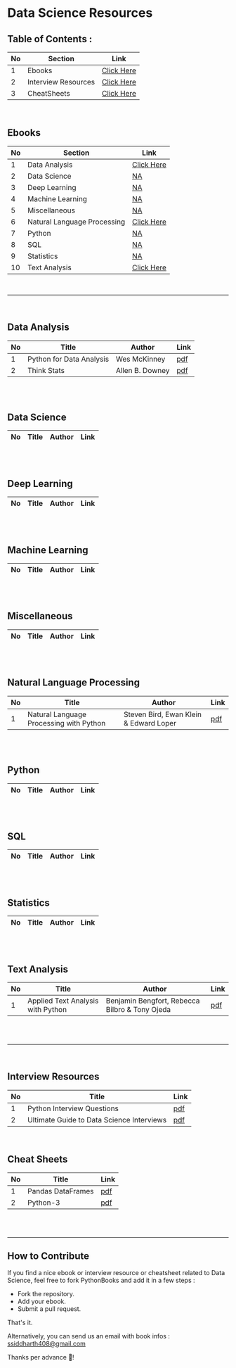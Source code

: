 # Data Science Resources

## Table of Contents :

No | Section | Link
--- | --- | ---
1 | Ebooks | [Click Here](#ebooks)
2 | Interview Resources | [Click Here](#interview-resources)
3 | CheatSheets | [Click Here](#cheat-sheets)

<br>

## Ebooks

No | Section | Link
--- | --- | ---
1 | Data Analysis | [Click Here](#data-analysis)
2 | Data Science | [NA]()
3 | Deep Learning | [NA]() 
4 | Machine Learning | [NA]()
5 | Miscellaneous | [NA]()
6 | Natural Language Processing | [Click Here](#natural-language-processing)
7 | Python | [NA]()
8 | SQL | [NA]()
9 | Statistics | [NA]()
10 | Text Analysis | [Click Here](#text-analysis)

<br>

---    

<br>



## Data Analysis

No | Title | Author | Link
--- | --- | --- | ---
1 | Python for Data Analysis | Wes McKinney | [pdf](https://github.com/data-science-projects-and-resources/Data-Science-EBooks/blob/main/Data%20Analysis/Python%20for%20Data%20Analysis.pdf)
2 | Think Stats | Allen B. Downey | [pdf](https://github.com/data-science-projects-and-resources/Data-Science-EBooks/blob/main/Data%20Analysis/thinkstats2.pdf) 

<br>
<br>

## Data Science

No | Title | Author | Link
--- | --- | --- | ---

<br>
<br>

## Deep Learning

No | Title | Author | Link
--- | --- | --- | ---

<br>
<br>



## Machine Learning

No | Title | Author | Link
--- | --- | --- | ---

<br>
<br>

## Miscellaneous

No | Title | Author | Link
--- | --- | --- | ---

<br>
<br>

## Natural Language Processing

No | Title | Author | Link
--- | --- | --- | ---
1 | Natural Language Processing with Python | Steven Bird, Ewan Klein & Edward Loper | [pdf](https://github.com/data-science-projects-and-resources/Data-Science-EBooks/blob/main/NLP/Natural_Language_Processing_with_Python.pdf)

<br>
<br>

## Python

No | Title | Author | Link
--- | --- | --- | ---

<br>
<br>

## SQL

No | Title | Author | Link
--- | --- | --- | ---

<br>
<br>

## Statistics

No | Title | Author | Link
--- | --- | --- | ---

<br>
<br>

## Text Analysis

No | Title | Author | Link
--- | --- | --- | ---
1 | Applied Text Analysis with Python | Benjamin Bengfort, Rebecca Bilbro & Tony Ojeda | [pdf](https://github.com/data-science-projects-and-resources/Data-Science-EBooks/blob/main/Text%20Analysis/Benjamin%20Bengfort%2C%20Tony%20Ojeda%2C%20Rebecca%20Bilbro-Applied%20Text%20Analysis%20with%20Python_%20Enabling%20Language%20Aware%20Data%20Products%20with%20Machine%20Learning-O’Reilly%20Media%20(2017).pdf)

<br>
<br>

---

<br>

## Interview Resources

No | Title | Link
--- | --- | ---
1 | Python Interview Questions | [pdf](https://github.com/data-science-projects-and-resources/Data-Science-EBooks/blob/main/Interview/python_interview_questions.pdf)
2 | Ultimate Guide to Data Science Interviews | [pdf](https://github.com/data-science-projects-and-resources/Data-Science-EBooks/blob/main/Interview/UltimateGuidetoDataScienceInterviews-2.pdf)

<br>

## Cheat Sheets

No | Title | Link
--- | --- | ---
1 | Pandas DataFrames | [pdf](https://github.com/data-science-projects-and-resources/Data-Science-EBooks/blob/main/Cheat%20Sheets/Pandas%20DataFrame.pdf)
2 | Python-3 | [pdf](https://github.com/data-science-projects-and-resources/Data-Science-EBooks/blob/main/Cheat%20Sheets/python3.pdf)

<br>
<br>

---



## How to Contribute


If you find a nice ebook or interview resource or cheatsheet related to Data Science, feel free to fork PythonBooks and add it in a few steps :

- Fork the repository.
- Add your ebook.
- Submit a pull request.

That's it.

Alternatively, you can send us an email with book infos : ssiddharth408@gmail.com

Thanks per advance 💙!
